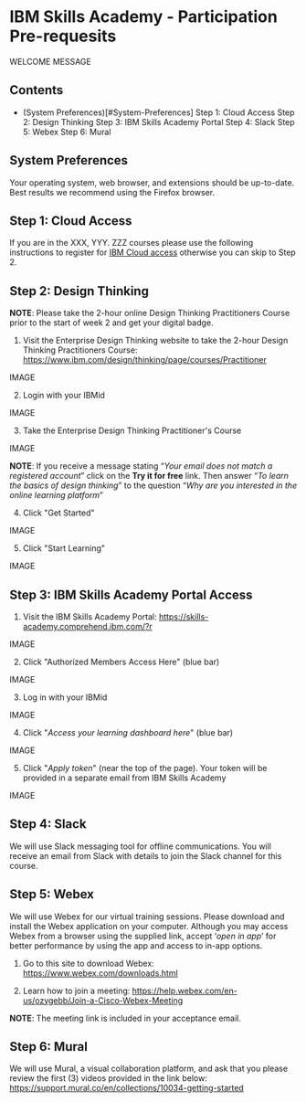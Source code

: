 # IBM Skills Academy - Participation Pre-requesits

WELCOME MESSAGE

## Contents
- (System Preferences)[#System-Preferences]
Step 1: Cloud Access
Step 2: Design Thinking
Step 3: IBM Skills Academy Portal 
Step 4: Slack
Step 5: Webex
Step 6: Mural

## System Preferences
Your operating system, web browser, and extensions should be up-to-date. Best results we recommend using the Firefox browser. 

## Step 1: Cloud Access

If you are in the XXX, YYY. ZZZ courses please use the following instructions to register for [IBM Cloud access](https://ibm.biz/sacloud) otherwise you can skip to Step 2.

## Step 2: Design Thinking

**NOTE**: Please take the 2-hour online Design Thinking Practitioners Course prior to the start of week 2 and get your digital badge.

1. Visit the Enterprise Design Thinking website to take the 2-hour Design Thinking Practitioners Course: https://www.ibm.com/design/thinking/page/courses/Practitioner

IMAGE

2. Login with your IBMid

IMAGE

3. Take the Enterprise Design Thinking Practitioner's Course

IMAGE

**NOTE**: If you receive a message stating “_Your email does not match a registered account_” click on the **Try it for free** link. Then answer “_To learn the basics of design thinking_” to the question “_Why are you interested in the online learning platform_”

4. Click "Get Started"

IMAGE

5. Click "Start Learning"

IMAGE

## Step 3: IBM Skills Academy Portal Access

1. Visit the IBM Skills Academy Portal: https://skills-academy.comprehend.ibm.com/?r

IMAGE

2. Click "Authorized Members Access Here" (blue bar)

IMAGE

3. Log in with your IBMid

IMAGE

4. Click "_Access your learning dashboard here_" (blue bar)

IMAGE

5. Click "_Apply token_" (near the top of the page). Your token will be provided in a separate email from IBM Skills Academy

IMAGE

## Step 4: Slack

We will use Slack messaging tool for offline communications. You will receive an email from Slack with details to join the Slack channel for this course. 

## Step 5: Webex

We will use Webex for our virtual training sessions. Please download and install the Webex application on your computer. Although you may access Webex from a browser using the supplied link, accept ‘_open in app_’ for better performance by using the app and access to in-app options.

1. Go to this site to download Webex: https://www.webex.com/downloads.html 

2. Learn how to join a meeting: https://help.webex.com/en-us/ozygebb/Join-a-Cisco-Webex-Meeting

**NOTE**: The meeting link is included in your acceptance email.

## Step 6: Mural

We will use Mural, a visual collaboration platform, and ask that you please review the first (3) videos provided in the link below: https://support.mural.co/en/collections/10034-getting-started

